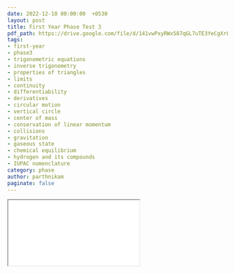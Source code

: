 ```yaml
---
date: 2022-12-10 00:00:00  +0530
layout: post
title: First Year Phase Test 3
pdf_path: https://drive.google.com/file/d/141vwPxyRWx587qGL7uTE3YeCgXrLo7_G/preview?usp=sharing
tags: 
- first-year
- phase3
- trigonometric equations
- inverse trigonometry
- properties of triangles
- limits
- continuity
- differentiability
- derivatives
- circular motion
- vertical circle
- center of mass
- conservation of linear momentum
- collisions
- gravitation
- gaseous state
- chemical equilibrium
- hydrogen and its compounds
- IUPAC nomenclature
category: phase
author: parthnikam
paginate: false
---
```


<iframe class="embed-pdf" src="{{ page.pdf_path }}#toolbar=0" seamless="seamless" scrolling="no" style="overflow:hidden"></iframe>
